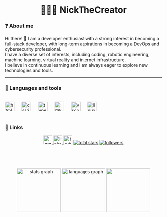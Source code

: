 <h1 align="center">👨🏽‍💻 NickTheCreator</h1>

###

<summary><h3 aling="left">❓ About me</h3></summary>
Hi there! 👋 I am a developer enthusiast with a strong interest in becoming a full-stack developer, with long-term aspirations in becoming a DevOps and cybersecurity professional. <br>
I have a diverse set of interests, including coding, robotic engineering, machine learning, virtual reality and internet infrastructure.<br> 
I believe in continuous learning and i am always eager to explore new technologies and tools.


---

### 🧰 Languages and tools

<br clear="both">

<div align="left">
  <img src="https://cdn.jsdelivr.net/gh/devicons/devicon/icons/html5/html5-plain.svg" height="30" alt="html5 logo"  />
  <img width="15" />
  <img src="https://cdn.jsdelivr.net/gh/devicons/devicon/icons/css3/css3-original.svg" height="30" alt="css3 logo"  />
  <img width="15" />
  <img src="https://cdn.jsdelivr.net/gh/devicons/devicon/icons/typescript/typescript-original.svg" height="30" alt="typescript logo"  />
  <img width="15" />
  <img src="https://cdn.jsdelivr.net/gh/devicons/devicon/icons/mysql/mysql-original.svg" height="30" alt="mysql logo"  />
  <img width="15" />
  <img src="https://cdn.jsdelivr.net/gh/devicons/devicon/icons/vscode/vscode-original.svg" height="30" alt="vscode logo"  />
  <img width="15" />
  <img src="https://cdn.jsdelivr.net/gh/devicons/devicon/icons/linux/linux-original.svg" height="30" alt="linux logo"  />
  <img width="15" />
</div>

#


### 🔗 Links

<div align="center">
  <a href="mailto:nicolafranca171@gmail.com" target="_blank">
    <img src="https://img.shields.io/static/v1?message=Gmail&logo=gmail&label=&color=D14836&logoColor=white&labelColor=&style=for-the-badge" height="28" alt="gmail logo"  />
  </a>

  <a href="www.linkedin.com/in/nicola-de-oliveira" target="_blank">
    <img src="https://img.shields.io/static/v1?message=LinkedIn&logo=linkedin&label=&color=0077B5&logoColor=white&labelColor=&style=for-the-badge" height="28" alt="linkedin logo"  />
  </a>
  <img src="https://img.shields.io/static/v1?message=TryHackMe&logo=tryhackme&label=&color=88cc14&logoColor=white&labelColor=&style=for-the-badge" height="28" alt="tryhackme logo"  />

  <a href="https://github.com/DenverCoder1?tab=repositories&sort=stargazers">
  <img alt="total stars" title="Total stars on GitHub" src="https://custom-icon-badges.demolab.com/github/stars/NickTheCreator?color=55960c&style=for-the-badge&labelColor=488207&logo=star"/></a>
  
  <a href="https://github.com/DenverCoder1?tab=followers">
  <img alt="followers" title="Follow me on Github" src="https://custom-icon-badges.demolab.com/github/followers/NickTheCreator?color=236ad3&labelColor=1155ba&style=for-the-badge&logo=person-add&label=Follow&logoColor=white"/></a>
</div>


<br clear="both">

#

<br>

<div align="center">
  <img src="https://github-readme-stats.vercel.app/api?username=NickTheCreator&hide_title=false&hide_rank=false&show_icons=true&include_all_commits=true&count_private=true&disable_animations=false&theme=dracula&locale=en&hide_border=false" height="140" alt="stats graph" />
  <img src="https://github-readme-stats.vercel.app/api/top-langs?username=NickTheCreator&locale=en&hide_title=false&layout=compact&card_width=320&langs_count=6&theme=dracula&hide_border=false" height="140" alt="languages graph" />
  <img height="140" src="https://media.giphy.com/media/lJNoBCvQYp7nq/giphy.gif?cid=790b7611gk9jiiobka8p9mm0b2eph4muhfqd9dk79zwysutu&ep=v1_gifs_search&rid=giphy.gif&ct=g" />
</div>
